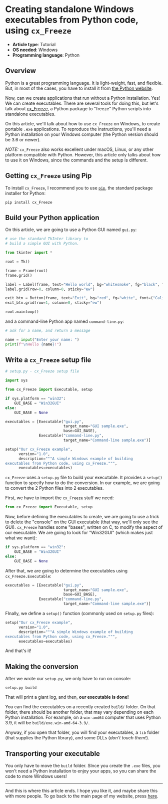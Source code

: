 # Creating standalone Windows executables from Python code, using `cx_Freeze`

- **Article type**: Tutorial
- **OS needed**: Windows
- **Programming language**: Python

## Overview

Python is a great programming language. It is light-weight, fast, and flexible. But, in most of the cases, you have to install
it from [the Python website](http://python.org).

Now, can we create applications that run without a Python installation. Yes! We can create executables. There are several tools for doing
this, but let's talk about [cx\_Freeze](http://github.com/marcelotduarte/cx_Freeze), a Python package to "freeze" Python scripts into
standalone executables.

On this article, we'll talk about how to use `cx_Freeze` on Windows, to create portable `.exe` applications. To reproduce the instructions, you'll
need a Python installation on your Windows computer (the Python version should be 3.6 or newer).

_NOTE:_ `cx_Freeze` also works excellent under macOS, Linux, or any other platform compatible with Python. However, this article only talks about
how to use it on Windows, since the commands and the setup is different.

## Getting `cx_Freeze` using Pip

To install `cx_Freeze`, I recommend you to use [`pip`](http://pip.pypa.io), the standard package installer for Python:

```
pip install cx_Freeze
```

## Build your Python application

On this article, we are going to use a Python GUI named `gui.py`:

```python
# use the standard TkInter library to 
# build a simple GUI with Python.

from tkinter import *

root = Tk()

frame = Frame(root)
frame.grid()

label = Label(frame, text="Hello world", bg="whitesmoke", fg="black", font=("Calibri", "13", "bold"))
label.grid(row=0, column=0, sticky="ew")

exit_btn = Button(frame, text="Exit", bg="red", fg="white", font=("Calibri", "13", "normal"), command=root.quit)
exit_btn.grid(row=1, column=0, sticky="ew")

root.mainloop()
```

and a command-line Python app named `command-line.py`:

```python
# ask for a name, and return a message

name = input("Enter your name: ")
print(f"\nHello {name}!")
```

## Write a `cx_Freeze` setup file

```python
# setup.py - cx_Freeze setup file

import sys

from cx_Freeze import Executable, setup

if sys.platform == "win32":
    GUI_BASE = "Win32GUI"
else:
    GUI_BASE = None

executables = [Executable("gui.py",
                          target_name="GUI sample.exe",
                          base=GUI_BASE),
               Executable("command-line.py",
                          target_name="Command-line sample.exe")]

setup("Our cx_Freeze example",
      version="1.0",
      description="""A simple Windows example of building
executables from Python code, using cx_Freeze.""",
      executables=executables)
```

`cx_Freeze` uses a `setup.py` file to build your executable. It provides a `setup()` function
to specify how to do the conversion. In our example, we are going to convert the 2 Python files into 2
executables.

First, we have to import the `cx_Freeze` stuff we need:

```python
from cx_Freeze import Executable, setup
```

Now, before defining the executables to create, we are going to use a trick to delete the "console" on the
GUI executable (that way, we'll only see the GUI). `cx_Freeze` handles some "bases", written on C, to modify
the aspect of our executable. We are going to look for "Win32GUI" (which makes just what we want):

```python
if sys.platform == "win32":
    GUI_BASE = "Win32GUI"
else:
    GUI_BASE = None
```

After that, we are going to determine the executables using `cx_Freeze.Executable`:

```python
executables = [Executable("gui.py",
                          target_name="GUI sample.exe",
                          base=GUI_BASE),
               Executable("command-line.py",
                          target_name="Command-line sample.exe")]
```

FInally, we define a `setup()` function (commonly used on `setup.py` files):

```python
setup("Our cx_Freeze example",
      version="1.0",
      description="""A simple Windows example of building
executables from Python code, using cx_Freeze.""",
      executables=executables)
```

And that's it!

## Making the conversion

After we wrote our `setup.py`, we only have to run on console:

```
setup.py build
```

That will print a giant log, and then, **our executable is done!**

You can find the executables on a recently created `build/` folder. On that folder, there should be
another folder, that may vary depending on each Python installation. For example, on a `win-amd64` computer
that uses Python 3.9, it will be `build/exe.win-amd-64-3.9/`. 

Anyway, if you open that folder, you will find your executables, a `lib` folder (that supplies the Python library),
and some DLLs (_don't touch them!_).

## Transporting your executable

You only have to move the `build` folder. SInce you create the `.exe` files, you won't need a Python installation to
enjoy your apps, so you can share the code to more Windows users!

----

And this is where this article ends. I hope you like it, and maybe share this with more people. To go back to the main page of my
website, press [here](http://DiddiLeija.github.io).
